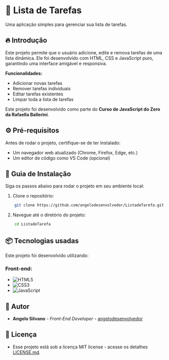 # 📝 Lista de Tarefas

Uma aplicação simples para gerenciar sua lista de tarefas.

## 🔥 Introdução

Este projeto permite que o usuário adicione, edite e remova tarefas de uma lista dinâmica. Ele foi desenvolvido com HTML, CSS e JavaScript puro, garantindo uma interface amigável e responsiva.

**Funcionalidades:**
- Adicionar novas tarefas
- Remover tarefas individuais
- Editar tarefas existentes
- Limpar toda a lista de tarefas

Este projeto foi desenvolvido como parte do **Curso de JavaScript do Zero da Rafaella Ballerini**.

## ⚙️ Pré-requisitos

Antes de rodar o projeto, certifique-se de ter instalado:
- Um navegador web atualizado (Chrome, Firefox, Edge, etc.)
- Um editor de código como VS Code (opcional)

## 🔨 Guia de Instalação

Siga os passos abaixo para rodar o projeto em seu ambiente local:

1. Clone o repositório:
```bash
    git clone https://github.com/angelodesenvolvedor/ListadeTarefa.git
```
2. Navegue até o diretório do projeto:
```bash
    cd ListadeTarefa
```

## 📦 Tecnologias usadas

Este projeto foi desenvolvido utilizando:

### Front-end:
- ![HTML5](https://img.shields.io/badge/HTML-E34F26?style=for-the-badge&logo=html5&logoColor=white)
- ![CSS3](https://img.shields.io/badge/CSS-1572B6?style=for-the-badge&logo=css3&logoColor=white)
- ![JavaScript](https://img.shields.io/badge/JavaScript-F7DF1E?style=for-the-badge&logo=javascript&logoColor=black)

## 👷 Autor

* **Angelo Silvano** - *Front-End Developer* - [angelodesenvolvedor](https://github.com/angelodesenvolvedor)

## 📄 Licença

* Esse projeto está sob a licença MIT license - acesse os detalhes [LICENSE.md](https://github.com/angelodesenvolvedor/ListadeTarefa/tree/master?tab=MIT-1-ov-file).